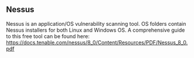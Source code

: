 ## Nessus  
Nessus is an application/OS vulnerability scanning tool. OS folders contain Nessus installers for both Linux and Windows OS. A comprehensive guide to this free tool can be found here: https://docs.tenable.com/nessus/8_0/Content/Resources/PDF/Nessus_8_0.pdf  
